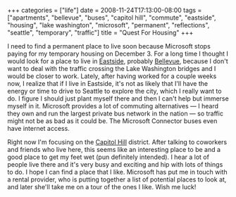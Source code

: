 +++
categories = ["life"]
date = 2008-11-24T17:13:00-08:00
tags = ["apartments", "bellevue", "buses", "capitol hill", "commute", "eastside", "housing", "lake washington", "microsoft", "permanent", "reflections", "seattle", "temporary", "traffic"]
title = "Quest For Housing"
+++

I need to find a permanent place to live soon because Microsoft stops paying for my temporary housing on December 3. For a long time I thought I would look for a place to live in [Eastside](https://en.wikipedia.org/wiki/Eastside_(King_County,_Washington)), probably [Bellevue](https://maps.google.com/maps?hl=en&safe=off&client=safari&q=bellevue,+wa&ie=UTF8&z=11&g=bellevue,+wa), because I don't want to deal with the traffic crossing the Lake Washington bridges and I would be closer to work. Lately, after having worked for a couple weeks now, I realize that if I live in Eastside, it's not as likely that I'll have the energy or time to drive to Seattle to explore the city, which I really want to do. I figure I should just plant myself there and then I can't help but immerse myself in it. Microsoft provides a lot of commuting alternatives &mdash; I heard they own and run the largest private bus network in the nation &mdash; so traffic might not be as bad as it could be. The Microsoft Connector buses even have internet access.

Right now I'm focusing on the [Capitol Hill](https://en.wikipedia.org/wiki/Capitol_Hill,_Seattle,_Washington) district. After talking to coworkers and friends who live here, this seems like an interesting place to be and a good place to get my feet wet (pun definitely intended). I hear a lot of people live there and it's very busy and exciting and hip with lots of things to do. I hope I can find a place that I like. Microsoft has put me in touch with a rental provider, who is putting together a list of potential places to look at, and later she'll take me on a tour of the ones I like. Wish me luck!
